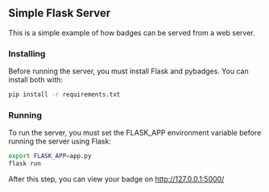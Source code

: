 ## Simple Flask Server

This is a simple example of how badges can be served from a web server.

### Installing

Before running the server, you must install Flask and pybadges. You can install both with:

```sh
pip install -r requirements.txt
```

### Running

To run the server, you must set the FLASK_APP environment variable before running the server using Flask:

```sh
export FLASK_APP=app.py
flask run
```

After this step, you can view your badge on http://127.0.0.1:5000/
